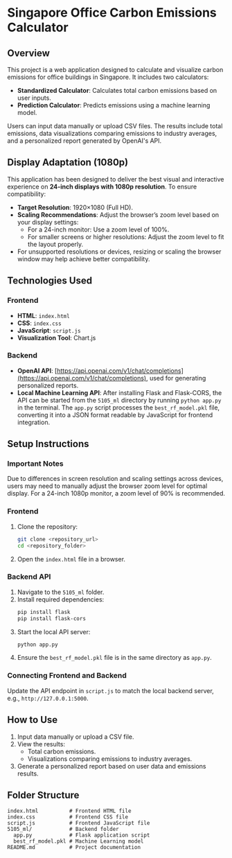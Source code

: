 # Singapore Office Carbon Emissions Calculator

## Overview
This project is a web application designed to calculate and visualize carbon emissions for office buildings in Singapore. It includes two calculators:

- **Standardized Calculator**: Calculates total carbon emissions based on user inputs.
- **Prediction Calculator**: Predicts emissions using a machine learning model.

Users can input data manually or upload CSV files. The results include total emissions, data visualizations comparing emissions to industry averages, and a personalized report generated by OpenAI's API.

## Display Adaptation (1080p)
This application has been designed to deliver the best visual and interactive experience on **24-inch displays with 1080p resolution**. To ensure compatibility:

- **Target Resolution**: 1920×1080 (Full HD).
- **Scaling Recommendations**: Adjust the browser’s zoom level based on your display settings:
  - For a 24-inch monitor: Use a zoom level of 100%.
  - For smaller screens or higher resolutions: Adjust the zoom level to fit the layout properly.
- For unsupported resolutions or devices, resizing or scaling the browser window may help achieve better compatibility.

## Technologies Used
### Frontend
- **HTML**: `index.html`
- **CSS**: `index.css`
- **JavaScript**: `script.js`
- **Visualization Tool**: Chart.js

### Backend
- **OpenAI API**: [https://api.openai.com/v1/chat/completions](https://api.openai.com/v1/chat/completions), used for generating personalized reports.
- **Local Machine Learning API**: After installing Flask and Flask-CORS, the API can be started from the `5105_ml` directory by running `python app.py` in the terminal. The `app.py` script processes the `best_rf_model.pkl` file, converting it into a JSON format readable by JavaScript for frontend integration.

## Setup Instructions
### Important Notes
Due to differences in screen resolution and scaling settings across devices, users may need to manually adjust the browser zoom level for optimal display. For a 24-inch 1080p monitor, a zoom level of 90% is recommended.

### Frontend
1. Clone the repository:
   ```sh
   git clone <repository_url>
   cd <repository_folder>
   ```
2. Open the `index.html` file in a browser.

### Backend API
1. Navigate to the `5105_ml` folder.
2. Install required dependencies:
   ```sh
   pip install flask
   pip install flask-cors
   ```
3. Start the local API server:
   ```sh
   python app.py
   ```
4. Ensure the `best_rf_model.pkl` file is in the same directory as `app.py`.

### Connecting Frontend and Backend
Update the API endpoint in `script.js` to match the local backend server, e.g., `http://127.0.0.1:5000`.

## How to Use
1. Input data manually or upload a CSV file.
2. View the results:
   - Total carbon emissions.
   - Visualizations comparing emissions to industry averages.
3. Generate a personalized report based on user data and emissions results.

## Folder Structure
```
index.html          # Frontend HTML file
index.css           # Frontend CSS file
script.js           # Frontend JavaScript file
5105_ml/            # Backend folder
  app.py            # Flask application script
  best_rf_model.pkl # Machine Learning model
README.md           # Project documentation
```
